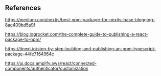 ## References

https://medium.com/nextjs/best-npm-package-for-nextjs-base-blogging-8ac409bd5a9f

https://blog.logrocket.com/the-complete-guide-to-publishing-a-react-package-to-npm/

https://itnext.io/step-by-step-building-and-publishing-an-npm-typescript-package-44fe7164964c

https://ui.docs.amplify.aws/react/connected-components/authenticator/customization